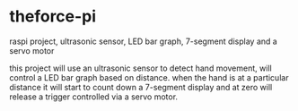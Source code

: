 # theforce-pi
raspi project, ultrasonic sensor, LED bar graph, 7-segment display and a servo motor

this project will use an ultrasonic sensor to detect hand movement, will control a LED bar graph based on distance.
when the hand is at a particular distance it will start to count down a 7-segment display and at zero will release
a trigger controlled via a servo motor.

